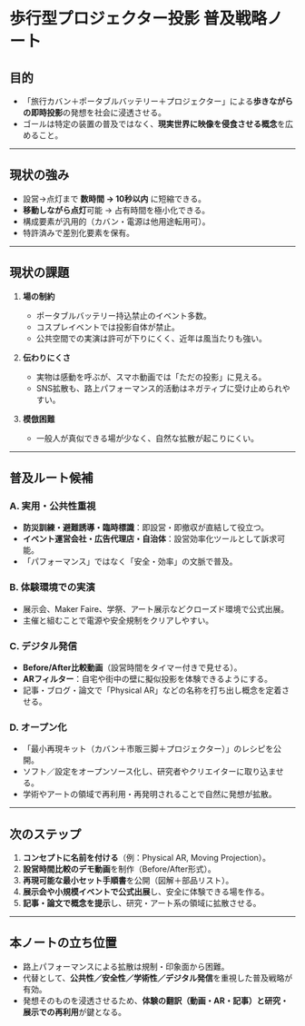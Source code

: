 # 歩行型プロジェクター投影 普及戦略ノート

## 目的
- 「旅行カバン＋ポータブルバッテリー＋プロジェクター」による**歩きながらの即時投影**の発想を社会に浸透させる。
- ゴールは特定の装置の普及ではなく、**現実世界に映像を侵食させる概念**を広めること。

---

## 現状の強み
- 設営→点灯まで **数時間 → 10秒以内** に短縮できる。
- **移動しながら点灯**可能 → 占有時間を極小化できる。
- 構成要素が汎用的（カバン・電源は他用途転用可）。
- 特許済みで差別化要素を保有。

---

## 現状の課題
1. **場の制約**
   - ポータブルバッテリー持込禁止のイベント多数。
   - コスプレイベントでは投影自体が禁止。
   - 公共空間での実演は許可が下りにくく、近年は風当たりも強い。

2. **伝わりにくさ**
   - 実物は感動を呼ぶが、スマホ動画では「ただの投影」に見える。
   - SNS拡散も、路上パフォーマンス的活動はネガティブに受け止められやすい。

3. **模倣困難**
   - 一般人が真似できる場が少なく、自然な拡散が起こりにくい。

---

## 普及ルート候補

### A. 実用・公共性重視
- **防災訓練・避難誘導・臨時標識**：即設営・即撤収が直結して役立つ。
- **イベント運営会社・広告代理店・自治体**：設営効率化ツールとして訴求可能。
- 「パフォーマンス」ではなく「安全・効率」の文脈で普及。

### B. 体験環境での実演
- 展示会、Maker Faire、学祭、アート展示などクローズド環境で公式出展。
- 主催と組むことで電源や安全規制をクリアしやすい。

### C. デジタル発信
- **Before/After比較動画**（設営時間をタイマー付きで見せる）。
- **ARフィルター**：自宅や街中の壁に擬似投影を体験できるようにする。
- 記事・ブログ・論文で「Physical AR」などの名称を打ち出し概念を定着させる。

### D. オープン化
- 「最小再現キット（カバン＋市販三脚＋プロジェクター）」のレシピを公開。
- ソフト／設定をオープンソース化し、研究者やクリエイターに取り込ませる。
- 学術やアートの領域で再利用・再発明されることで自然に発想が拡散。

---

## 次のステップ
1. **コンセプトに名前を付ける**（例：Physical AR, Moving Projection）。
2. **設営時間比較のデモ動画**を制作（Before/After形式）。
3. **再現可能な最小セット手順書**を公開（図解＋部品リスト）。
4. **展示会や小規模イベントで公式出展**し、安全に体験できる場を作る。
5. **記事・論文で概念を提示**し、研究・アート系の領域に拡散させる。

---

## 本ノートの立ち位置
- 路上パフォーマンスによる拡散は規制・印象面から困難。
- 代替として、**公共性／安全性／学術性／デジタル発信**を重視した普及戦略が有効。
- 発想そのものを浸透させるため、**体験の翻訳（動画・AR・記事）**と**研究・展示での再利用**が鍵となる。

